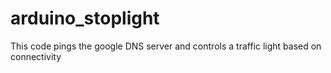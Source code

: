 arduino_stoplight
=================

This code pings the google DNS server and controls a traffic light based on connectivity
